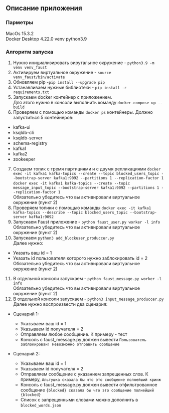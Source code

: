 ## Описание приложения

### Парметры
MacOs 15.3.2 \
Docker Desktop 4.22.0
venv python3.9

### Алгоритм запуска
1. Нужно инициализировать вирутальное окружение - ```python3.9 -m venv venv_faust```
2. Активируем виртуальное окружение - ```source venv_faust/bin/activate```
3. Обновляем pip -```pip install --upgrade pip```
4. Устанавливаем нужные библиотеки - ```pip install -r requirements.txt```
5. Запускаем docker контейнер с приложением.\
Для этого нужно в консоли выполнить команду ```docker-compose up --build```
6. Проверяем с помощью команды ```docker ps``` контейнеры.
Должно запуститься 5 контейнеров:
- kafka-ui
- ksqldb-cli 
- ksqldb-server
- schema-registry
- kafka1
- kafka2
- zookeeper
7. Создаем топик c тремя партициями и с двумя репликациями
```docker exec -it kafka1 kafka-topics --create --topic blocked_users_topic --bootstrap-server kafka1:9092 --partitions 1 --replication-factor 1```\
```docker exec -it kafka1 kafka-topics --create --topic message_input_topic --bootstrap-server kafka1:9092 --partitions 1 --replication-factor 1```\
Обязательно убедитесь что вы активировали виртуальное окружение (пункт 2)
8. Проверяем топики с помощью команды ```docker exec -it kafka1 kafka-topics --describe --topic blocked_users_topic --bootstrap-server kafka1:9092```
9. Запускаем Faust приложение - ```python faust_user.py worker -l info```\
Обязательно убедитесь что вы активировали виртуальное окружение (пункт 2)
10. Запускаем ```python3 add_blockuser_produccer.py```\
Далее нужно:
- Указать ваш id = 1
- Указать id пользователя которого нужно заблокировать id = 2
Обязательно убедитесь что вы активировали виртуальное окружение (пункт 2)
11. В отдельной консоли запускаем - ```python faust_message.py worker -l info```\
Обязательно убедитесь что вы активировали виртуальное окружение (пункт 2)
12. В отдельной консоли запускаем - ```python3 input_message_produccer.py```\
Далее нужно воспроизвести два сценария:
- Сценарий 1:
  - Указываем ваш id = 1
  - Указываем id получателя = 2
  - Отправляем любое сообщение. К примеру - тест
  - Консоль с faust_message.py должен вывести ```Пользователь заблокирован! Невозможно отправить сообщение```

- Сценарий 2:
  - Указываем ваш id = 1
  - Указываем id получателя = 2
  - Отправляем сообщение с указанием запрещенных слов. К примеру, ```Альтушка сказала бы что это сообщение полнейший кринж```
  - Консоль с faust_message.py должен вывести отфильтрованное сообщение ```{blocked} сказала бы что это сообщение полнейший {blocked}```
  - Список с запрещенными словами можно дополнить в ```blocked_words.json```

